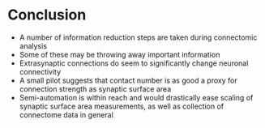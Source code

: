 # Conclusion

- A number of information reduction steps are taken during connectomic
analysis
- Some of these may be throwing away important information
- Extrasynaptic connections do seem to significantly change neuronal
connectivity
- A small pilot suggests that contact number is as good a proxy for
connection strength as synaptic surface area
- Semi-automation is within reach and would drastically ease scaling of
synaptic surface area measurements, as well as collection of connectome
data in general
